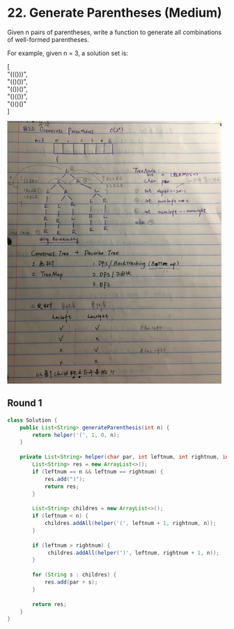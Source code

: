 # 22. Generate Parentheses (Medium)

Given n pairs of parentheses, write a function to generate all combinations of well-formed parentheses.

For example, given n = 3, a solution set is:

[    
  "((()))",   
  "(()())",   
  "(())()",   
  "()(())",   
  "()()()"   
]   

![Alt Text](https://raw.githubusercontent.com/zaa9205/images/master/022.Generate%20Parentheses.png)

## Round 1

```java
class Solution {
    public List<String> generateParenthesis(int n) {
        return helper('(', 1, 0, n);
    }
    
    private List<String> helper(char par, int leftnum, int rightnum, int n) {
        List<String> res = new ArrayList<>();
        if (leftnum == n && leftnum == rightnum) {
            res.add(")");
            return res;
        }
        
        List<String> childres = new ArrayList<>();
        if (leftnum < n) {
            childres.addAll(helper('(', leftnum + 1, rightnum, n));
        }
        
        if (leftnum > rightnum) {
             childres.addAll(helper(')', leftnum, rightnum + 1, n));
        }
        
        for (String s : childres) {
            res.add(par + s);
        }
        
        return res;
    }
}
```
